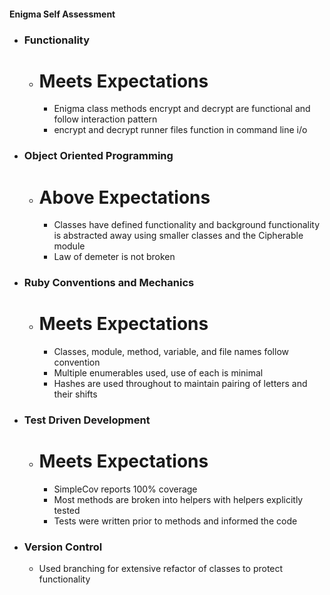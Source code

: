#### Enigma Self Assessment
* ### Functionality
  * # Meets Expectations
    - Enigma class methods encrypt and decrypt are functional and follow interaction pattern
    - encrypt and decrypt runner files function in command line i/o
* ### Object Oriented Programming
  * # Above Expectations
    - Classes have defined functionality and background functionality is
    abstracted away using smaller classes and the Cipherable module
    - Law of demeter is not broken
* ### Ruby Conventions and Mechanics
  * # Meets Expectations
    - Classes, module, method, variable, and file names follow convention
    - Multiple enumerables used, use of each is minimal
    - Hashes are used throughout to maintain pairing of letters and their shifts
* ### Test Driven Development
  * # Meets Expectations
    - SimpleCov reports 100% coverage
    - Most methods are broken into helpers with helpers explicitly tested
    - Tests were written prior to methods and informed the code
* ### Version Control
  - Used branching for extensive refactor of classes to protect functionality
